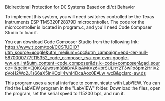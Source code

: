 Bidirectional Protection for DC Systems Based on di/dt Behavior

To implement this system, you will need switches controlled by the Texas Instruments DSP TMS320F28379D microcontroller. The code for the microcontroller is located in program.c, and you'll need Code Composer Studio to load it.

You can download Code Composer Studio from the following link:
https://www.ti.com/tool/CCSTUDIO?utm_source=google&utm_medium=cpc&utm_campaign=epd-der-null-58700007779115352_code_composer_rsa-cpc-evm-google-ww_en_int&utm_content=code_composer&ds_k=code+composer&gad_source=1&gclid=Cj0KCQjwxsm3BhDrARIsAMtVz6OprSULhY2T3wPo8pm2Hr1v2pVoH2Wo2J1a66aX5lnKOqlI4whI4DcaAox0EALw_wcB&gclsrc=aw.ds

This program uses a serial interface to communicate with LabVIEW. You can find the LabVIEW program in the "LabVIEW" folder. Download the files, open the program, set the serial speed to 115200 bps, and run it.
